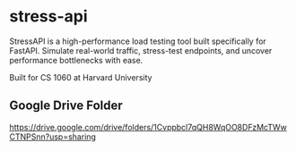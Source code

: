 # stress-api
StressAPI is a high-performance load testing tool built specifically for FastAPI. Simulate real-world traffic, stress-test endpoints, and uncover performance bottlenecks with ease.

Built for CS 1060 at Harvard University

## Google Drive Folder
https://drive.google.com/drive/folders/1Cvppbcl7qQH8WqOO8DFzMcTWwCTNPSnn?usp=sharing